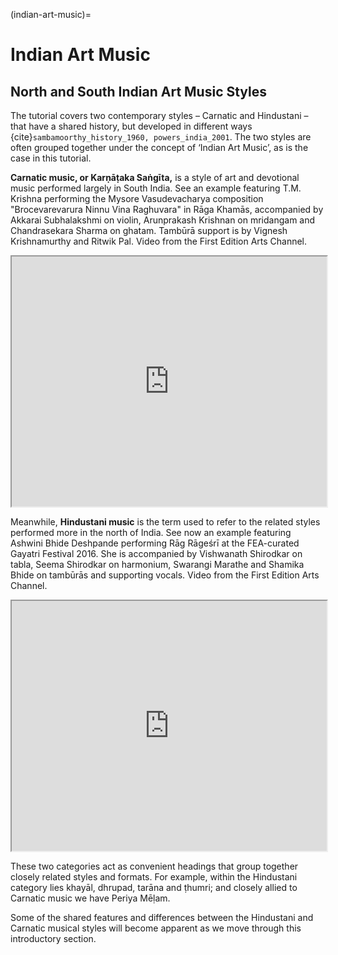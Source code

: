 (indian-art-music)=
# Indian Art Music

## North and South Indian Art Music Styles
The tutorial covers two contemporary styles – Carnatic and Hindustani – that have a shared history, but developed in different ways {cite}`sambamoorthy_history_1960, powers_india_2001`. The two styles are often grouped together under the concept of ‘Indian Art Music’, as is the case in this tutorial.

**Carnatic music, or Karṇāṭaka Saṅgīta,** is a style of art and devotional music performed largely in South India. See an example featuring T.M. Krishna performing the Mysore Vasudevacharya composition "Brocevarevarura Ninnu Vina Raghuvara" in Rāga Khamās, accompanied by Akkarai Subhalakshmi on violin, Arunprakash Krishnan on mridangam and Chandrasekara Sharma on ghatam. Tambūrā support is by Vignesh Krishnamurthy and Ritwik Pal. Video from the First Edition Arts Channel. 

<iframe width="100%" height="400" src="https://www.youtube.com/embed/7A0YSVf-z3c" title="Example video" frameborder="2" allow="accelerometer; autoplay; clipboard-write; encrypted-media" allowfullscreen></iframe>

Meanwhile, **Hindustani music** is the term used to refer to the related styles performed more in the north of India. See now an example featuring Ashwini Bhide Deshpande performing Rāg Rāgeśrī at the FEA-curated Gayatri Festival 2016. She is accompanied by Vishwanath Shirodkar on tabla, Seema Shirodkar on harmonium, Swarangi Marathe and Shamika Bhide on tambūrās and supporting vocals. Video from the First Edition Arts Channel. 

<iframe width="100%" height="400" src="https://www.youtube.com/embed/AQtWq88xFls" title="Example video" frameborder="2" allow="accelerometer; autoplay; clipboard-write; encrypted-media" allowfullscreen></iframe>

These two categories act as convenient headings that group together closely related styles and formats. For example, within the Hindustani category lies khayāl, dhrupad, tarāna and ṭhumri; and closely allied to Carnatic music we have Periya Mēḷam.

Some of the shared features and differences between the Hindustani and Carnatic musical styles will become apparent as we move through this introductory section. 